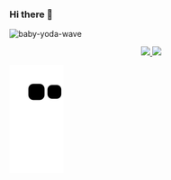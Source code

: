 ### Hi there 👋

<!--
**miyazatojj/miyazatojj** is a ✨ _special_ ✨ repository because its `README.md` (this file) appears on your GitHub profile.

Here are some ideas to get you started:

- 🔭 I’m currently working on ...
- 🌱 I’m currently learning ...
- 👯 I’m looking to collaborate on ...
- 🤔 I’m looking for help with ...
- 💬 Ask me about ...
- 📫 How to reach me: ...
- 😄 Pronouns: ...
- ⚡ Fun fact: ...
-->

![baby-yoda-wave](https://user-images.githubusercontent.com/89876548/215618964-7b0e5f03-e6ad-46c1-9ba3-1b06523129e6.gif)

<div align="center">
  <a href="https://github.com/miyazatojj">
  <img height="150em" src="https://github-readme-stats.vercel.app/api?username=miyazatojj&show_icons=true&theme=tokyonight&include_all_commits=true&count_private=true"/>
  <img height="150em" src="https://github-readme-stats.vercel.app/api/top-langs/?username=miyazatojj&layout=compact&langs_count=7&theme=tokyonight"/>
</div>

![Snake animation](https://github.com/miyazatojj/miyazatojj/blob/output/github-contribution-grid-snake.svg)  
